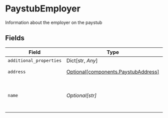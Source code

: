 # PaystubEmployer

Information about the employer on the paystub


## Fields

| Field                                                                        | Type                                                                         | Required                                                                     | Description                                                                  |
| ---------------------------------------------------------------------------- | ---------------------------------------------------------------------------- | ---------------------------------------------------------------------------- | ---------------------------------------------------------------------------- |
| `additional_properties`                                                      | Dict[str, *Any*]                                                             | :heavy_minus_sign:                                                           | N/A                                                                          |
| `address`                                                                    | [Optional[components.PaystubAddress]](../../models/shared/paystubaddress.md) | :heavy_minus_sign:                                                           | Address on the paystub                                                       |
| `name`                                                                       | *Optional[str]*                                                              | :heavy_check_mark:                                                           | The name of the employer on the paystub.                                     |